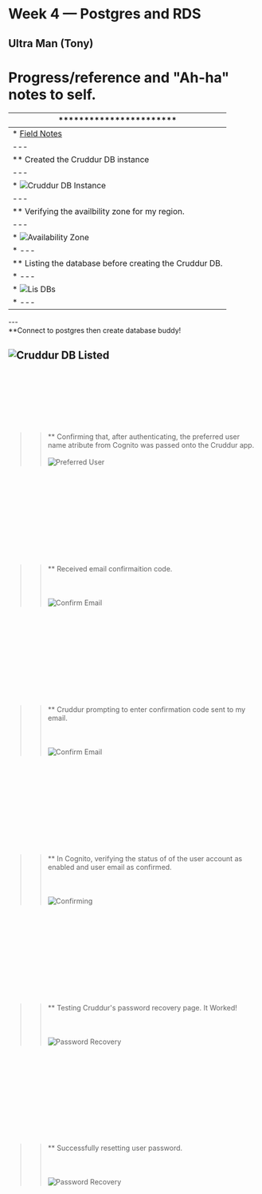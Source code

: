 # Week 4 — Postgres and RDS

## Ultra Man (Tony)


# Progress/reference and "Ah-ha" notes to self.
| *********************** |
| --- |
| * [Field Notes](https://github.com/ultraman-labs/aws-bootcamp-cruddur-2023/blob/main/_docs/assets/week4/Notes-Week4.txt) |
| --- |
| ** Created the Cruddur DB instance |
| --- |
| * ![Cruddur DB Instance](../_docs/assets/week4/rdscruddur.png) |
| --- |
| ** Verifying the availbility zone for my region.|
| --- |
| * ![Availability Zone](../_docs/assets/week4/availabilityzone.png) |
| * ---|
| ** Listing the database before creating the Cruddur DB.
| * ---|
| * ![Lis DBs](../_docs/assets/week4/dblist.png) |
| * --- | 
<p> --- <br>  
    **Connect to postgres then create database buddy!  </p>
    
   ![Cruddur DB Listed](../_docs/assets/week4/postgrescreatedb1.png)  <br><br><br><br><br><br>
   ---
  >> ** Confirming that, after authenticating, the preferred user name atribute from Cognito was passed onto the Cruddur app.<br><br> 
       ![Preferred User](../_docs/assets/week4/postgrescreatedb1.png)
   
<br><br><br><br><br><br>
---


 >> ** Received email confirmaition code. <br><br><br><br>
 ![Confirm Email](../_docs/assets/week3/verifycode2.png) 
 
 <br><br><br><br><br><br>
 ---   
 
 >> ** Cruddur prompting to enter confirmation code sent to my email. <br><br><br><br>
 ![Confirm Email](../_docs/assets/week3/confcode.png) 
 
 <br><br><br><br><br><br>
 ---
>> ** In Cognito, verifying the status of of the user account as enabled and user email as  confirmed. <br><br><br><br>
      ![Confirming](../_docs/assets/week3/confirmuser.png) 

<br><br><br><br><br><br>
 ---
>> ** Testing Cruddur's password recovery page. It Worked! <br><br><br><br>
  ![Password Recovery](../_docs/assets/week3/pwrecovery.png)

<br><br><br><br><br><br>
 ---

>> ** Successfully resetting user password. <br><br><br><br>
  ![Password Recovery](../_docs/assets/week3/pwresetgood.png)

<br><br><br><br><br><br>
 ---   
